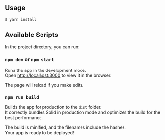 ## Usage

```bash
$ yarn install
```

## Available Scripts

In the project directory, you can run:

### `npm dev` or `npm start`

Runs the app in the development mode.  
Open [http://localhost:3000](http://localhost:3000) to view it in the browser.

The page will reload if you make edits.  

### `npm run build`

Builds the app for production to the `dist` folder.<br>
It correctly bundles Solid in production mode and optimizes the build for the best performance.

The build is minified, and the filenames include the hashes.<br>
Your app is ready to be deployed!
